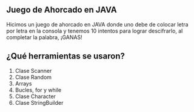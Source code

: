 ## Juego de Ahorcado en JAVA

Hicimos un juego de ahorcado en JAVA donde uno debe de colocar letra por letra en la consola y tenemos 10 intentos para lograr descifrarlo, al completar la palabra, ¡GANAS!

## ¿Qué herramientas se usaron?
1. Clase Scanner
2. Clase Random
3. Arrays
4. Bucles, for y while
5. Clase Character
6. Clase StringBuilder